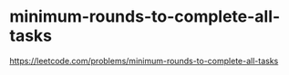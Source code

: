 # minimum-rounds-to-complete-all-tasks

https://leetcode.com/problems/minimum-rounds-to-complete-all-tasks
